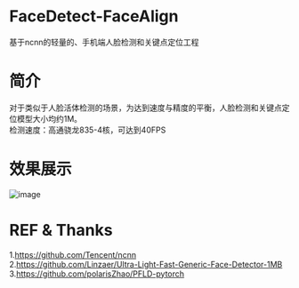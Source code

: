 # FaceDetect-FaceAlign
基于ncnn的轻量的、手机端人脸检测和关键点定位工程
# 简介
  对于类似于人脸活体检测的场景，为达到速度与精度的平衡，人脸检测和关键点定位模型大小均约1M。  
  检测速度：高通骁龙835-4核，可达到40FPS
# 效果展示
![image](https://github.com/hzq-zjm/FaceDetect-FaceLandmark/blob/main/pic/result.jpg)

# REF & Thanks
1.https://github.com/Tencent/ncnn  
2.https://github.com/Linzaer/Ultra-Light-Fast-Generic-Face-Detector-1MB    
3.https://github.com/polarisZhao/PFLD-pytorch
